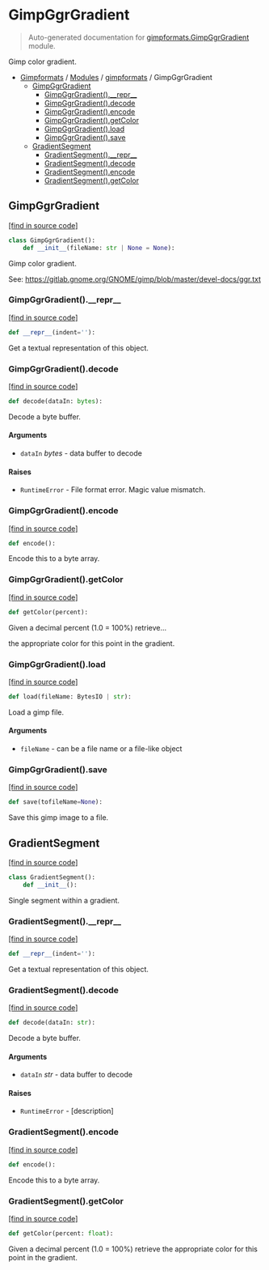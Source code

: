 # GimpGgrGradient

> Auto-generated documentation for [gimpformats.GimpGgrGradient](../../gimpformats/GimpGgrGradient.py) module.

Gimp color gradient.

- [Gimpformats](../README.md#gimpformats-index) / [Modules](../README.md#gimpformats-modules) / [gimpformats](index.md#gimpformats) / GimpGgrGradient
    - [GimpGgrGradient](#gimpggrgradient)
        - [GimpGgrGradient().\_\_repr\_\_](#gimpggrgradient__repr__)
        - [GimpGgrGradient().decode](#gimpggrgradientdecode)
        - [GimpGgrGradient().encode](#gimpggrgradientencode)
        - [GimpGgrGradient().getColor](#gimpggrgradientgetcolor)
        - [GimpGgrGradient().load](#gimpggrgradientload)
        - [GimpGgrGradient().save](#gimpggrgradientsave)
    - [GradientSegment](#gradientsegment)
        - [GradientSegment().\_\_repr\_\_](#gradientsegment__repr__)
        - [GradientSegment().decode](#gradientsegmentdecode)
        - [GradientSegment().encode](#gradientsegmentencode)
        - [GradientSegment().getColor](#gradientsegmentgetcolor)

## GimpGgrGradient

[[find in source code]](../../gimpformats/GimpGgrGradient.py#L115)

```python
class GimpGgrGradient():
    def __init__(fileName: str | None = None):
```

Gimp color gradient.

See:
 https://gitlab.gnome.org/GNOME/gimp/blob/master/devel-docs/ggr.txt

### GimpGgrGradient().\_\_repr\_\_

[[find in source code]](../../gimpformats/GimpGgrGradient.py#L182)

```python
def __repr__(indent=''):
```

Get a textual representation of this object.

### GimpGgrGradient().decode

[[find in source code]](../../gimpformats/GimpGgrGradient.py#L142)

```python
def decode(dataIn: bytes):
```

Decode a byte buffer.

#### Arguments

- `dataIn` *bytes* - data buffer to decode

#### Raises

- `RuntimeError` - File format error.  Magic value mismatch.

### GimpGgrGradient().encode

[[find in source code]](../../gimpformats/GimpGgrGradient.py#L162)

```python
def encode():
```

Encode this to a byte array.

### GimpGgrGradient().getColor

[[find in source code]](../../gimpformats/GimpGgrGradient.py#L175)

```python
def getColor(percent):
```

Given a decimal percent (1.0 = 100%) retrieve...

the appropriate color for this point in the gradient.

### GimpGgrGradient().load

[[find in source code]](../../gimpformats/GimpGgrGradient.py#L134)

```python
def load(fileName: BytesIO | str):
```

Load a gimp file.

#### Arguments

- `fileName` - can be a file name or a file-like object

### GimpGgrGradient().save

[[find in source code]](../../gimpformats/GimpGgrGradient.py#L171)

```python
def save(tofileName=None):
```

Save this gimp image to a file.

## GradientSegment

[[find in source code]](../../gimpformats/GimpGgrGradient.py#L11)

```python
class GradientSegment():
    def __init__():
```

Single segment within a gradient.

### GradientSegment().\_\_repr\_\_

[[find in source code]](../../gimpformats/GimpGgrGradient.py#L96)

```python
def __repr__(indent=''):
```

Get a textual representation of this object.

### GradientSegment().decode

[[find in source code]](../../gimpformats/GimpGgrGradient.py#L50)

```python
def decode(dataIn: str):
```

Decode a byte buffer.

#### Arguments

- `dataIn` *str* - data buffer to decode

#### Raises

- `RuntimeError` - [description]

### GradientSegment().encode

[[find in source code]](../../gimpformats/GimpGgrGradient.py#L76)

```python
def encode():
```

Encode this to a byte array.

### GradientSegment().getColor

[[find in source code]](../../gimpformats/GimpGgrGradient.py#L43)

```python
def getColor(percent: float):
```

Given a decimal percent (1.0 = 100%) retrieve the appropriate color
for this point in the gradient.
